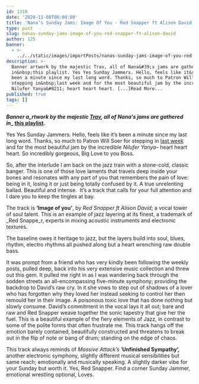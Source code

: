 ```yaml
---
id: 1318
date: '2020-11-08T00:00:00'
title: 'Nana’s Sunday Jams: Image Of You - Red Snapper ft Alison David - Loose Lips'
type: post
slug: nanas-sunday-jams-image-of-you-red-snapper-ft-alison-david
author: 125
banner:
  - >-
    ../../static/images/importPosts/nanas-sunday-jams-image-of-you-red-snapper-ft-alison-david/image1318.jpeg
description: >-
  Banner artwork by the majestic Trav, all of Nana&#39;s jams are gathered
  in&nbsp;this playlist. Yes Yes Sunday Jammers. Hello, feels like it&rsquo;s
  been a minute since my last long word. Thanks, so much to Patron Will Soer for
  stepping in&nbsp;last week and for the most beautiful jam by the incredible
  Nilufer Yanya&#8211; heart heart heart. [...]Read More...
published: true
tags: []
---
```

**_Banner a_rtwork by the majestic [Trav](https://www.backdownwarchild.co.uk/), all of Nana's jams are gathered in__ [__this playlist__](https://open.spotify.com/playlist/12UoQ8ov5i6P8BIfm2lOjS?si=jarAn1CXSEuYB9vAxJidOg)__.__**

Yes Yes Sunday Jammers. Hello, feels like it’s been a minute since my last long word. Thanks, so much to Patron Will Soer for stepping in [last week](http://loose-lips.co.uk/blog/soers-sunday-jams-niluefer-yanya-crash) and for the most beautiful jam by the incredible _Nilufer Yanya_– heart heart heart. So incredibly gorgeous, Big Love to you Boss.

So, after the interlude I am back on the jazz train with a stone-cold, classic banger. This is one of those love laments that travels deep inside your bones and resonates with any part of you that remembers the pain of love: being in it, losing it or just being totally confused by it. A true unrelenting ballad. Beautiful and intense.  It’s a track that calls for your full attention and I dare you to keep the tingles at bay.

The track is **‘Image of you’**, by _Red Snapper ft Alison David_; a vocal tower of soul talent. This is an example of jazz layering at its finest, a trademark of _Red Snappe_r, experts in mixing acoustic instruments and electronic textures.

The baseline owes it heritage to jazz, but the layers build into soul, blues, rhythm, electro rhythms all pushed along but a heart wrenching raw double bass.

It was prompt from a friend who has very kindly been following the weekly posts, pulled deep, back into his very extensive music collection and threw out this gem. It pulled me right in as I was wandering back through the sodden streets an all-encompassing five-minute symphony; providing the backdrop to David’s raw cry. In it she vows to step out of shadows of a lover who has forgotten why they loved her instead seeking to control her then remould her in their image. A poisonous toxic love that has done nothing but slowly consume. David’s commitment in the vocal lays it all out; bare and raw and Red Snapper weave together the sonic tapestry that give her the fuel. This is a beautiful example of the fiery elements of Jazz, in contrast to some of the polite forms that often frustrate me. This track hangs off the emotion barely contained, beautifully constructed and threatens to break out in the flip of note or bang of drum; standing on the edge of chaos.

This track always reminds of _Massive Attack’s_ ‘**Unfinished Sympathy’,** another electronic symphony, slightly different musical sensibilities but same reach; emotionally and musically speaking. A slightly darker vibe for your Sunday but worth it. Yes, Red Snapper. Find a corner Sunday Jammer, emotional wrestling optional, Loves.